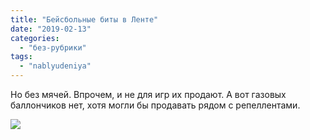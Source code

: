 ```yaml
---
title: "Бейсбольные биты в Ленте"
date: "2019-02-13"
categories: 
  - "без-рубрики"
tags: 
  - "nablyudeniya"
---
```


Но без мячей. Впрочем, и не для игр их продают. А вот газовых баллончиков нет, хотя могли бы продавать рядом с репеллентами.

![](/blog/assets/img/bity-v-lente-lg.jpg)
